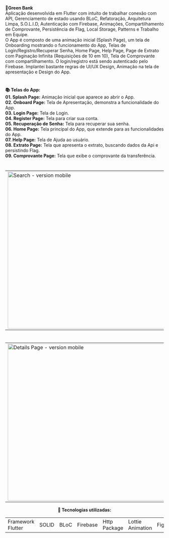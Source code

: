<div> 
  <strong>💸Green Bank </strong>
</div>

<div>
Aplicação desenvolvida em Flutter com intuito de trabalhar conexão com API, Gerenciamento de estado usando BLoC, Refatoração, Arquitetura Limpa, S.O.L.I.D, Autenticação com Firebase, Animações, Compartilhamento de Comprovante, Persistência de Flag, Local Storage, Patterns e Trabalho em Equipe.
</div>  
  
<div>  
  O App é composto de uma animação inicial (Splash Page), um tela de Onboarding mostrando o funcionamento do App, Telas de Login/Registro/Recuperar Senha, Home Page, Help Page, Page  de Extrato com Paginação Infinita (Requisições de 10 em 10), Tela de Comprovante com compartilhamento. O login/registro está sendo autenticado pelo Firebase. Implantei bastante regras de UI/UX Design, Animação na tela de apresentação e Design do App. 
 </div>

  #
<div align="left"> 
  <strong>📚 Telas do App:</strong>
</div>

<div align="left"> 
   <strong>01. Splash Page:</strong> Animação inicial que aparece ao abrir o App.
</div>
<div align="left">  
   <strong>02. Onboard Page:</strong> Tela de Apresentação, demonstra a funcionalidade do App.
</div>
<div align="left"> 
   <strong>03. Login Page:</strong> Tela de Login.
</div>
<div align="left"> 
   <strong>04. Register Page:</strong> Tela para criar sua conta.
</div>
<div align="left"> 
   <strong>05. Recuperação de Senha:</strong> Tela para recuperar sua senha.
</div>
<div align="left"> 
   <strong>06. Home Page:</strong> Tela principal do App, que extende para as funcionalidades do App.
</div>
</div>
<div align="left"> 
   <strong>07. Help Page:</strong> Tela de Ajuda ao usuário.
</div>
<div align="left"> 
   <strong>08. Extrato Page:</strong> Tela que apresenta o extrato, buscando dados da Api e persistindo Flag.
</div>
<div align="left"> 
   <strong>09. Comprovante Page:</strong> Tela que exibe o comprovante da transferência.
</div>
  
  #

  <table align="center">
  <tr>
    <td>
      <img src="https://github.com/AndreWar10/green-bank-compass-app/blob/master/assets/images/onboard1.jpeg" alt="Search - version mobile" height="500px">
    </td>
    <td>
      <img src="https://github.com/AndreWar10/green-bank-compass-app/blob/master/assets/images/onboard2.jpeg" alt="Details Page - version mobile" height="500px">
    </td>
    <td>
      <img src="https://github.com/AndreWar10/green-bank-compass-app/blob/master/assets/images/onboard3.jpeg" alt="Details Page - version mobile" height="500px">
    </td>
     
  </table>
  
#
  
  <table align="center">
  <tr>
    <td>
      <img src="https://github.com/AndreWar10/green-bank-compass-app/blob/master/assets/images/home.jpeg" alt="Details Page - version mobile" height="500px">
    </td>
    <td>
      <img src="https://github.com/AndreWar10/green-bank-compass-app/blob/master/assets/images/extrato.jpeg" alt="Details Page - version mobile" height="500px">
    </td>
    <td>
      <img src="https://github.com/AndreWar10/green-bank-compass-app/blob/master/assets/images/comprovante.jpeg" alt="Details Page - version mobile" height="500px">
    </td>
    
  </table>
    
<div align="center">  
  <strong> 💼 Tecnologias utilizadas: </strong>
</div>   

<table align="center">
 <tr>
  <td>Framework Flutter</td>  
  <td>SOLID</td>
  <td>BLoC</td>
  <td>Firebase</td>
  <td>Http Package</td>
  <td>Lottie Animation</td>
  <td>Figma</td>
 </tr>
</table>
